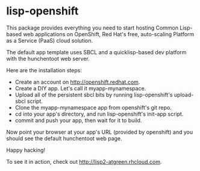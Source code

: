 lisp-openshift
==============

This package provides everything you need to start hosting Common
Lisp-based web applications on OpenShift, Red Hat's free, auto-scaling
Platform as a Service (PaaS) cloud solution.

The default app template uses SBCL and a quicklisp-based dev platform
with the hunchentoot web server.

Here are the installation steps:

* Create an account on http://openshift.redhat.com.
* Create a DIY app. Let's call it myapp-mynamespace.
* Upload all of the persistent sbcl bits by running lisp-openshift's upload-sbcl script.
* Clone the myapp-mynamespace app from openshift's git repo.
* cd into your app's directory, and run lisp-openshift's init-app script.
* commit and push your app, then wait for it to build.

Now point your browser at your app's URL (provided by openshift) and
you should see the default hunchentoot web page.

Happy hacking!

To see it in action, check out http://lisp2-atgreen.rhcloud.com.
